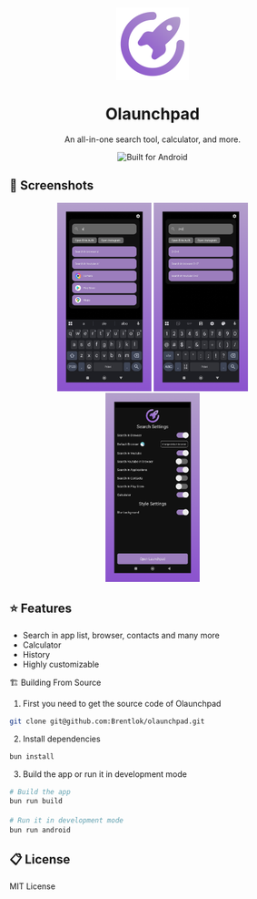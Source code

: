 <div align="center">
  <img src="./assets/splash.png" width="128px" alt="Chronos Logo">
  <h1>Olaunchpad</h1>
  <p>An all-in-one search tool, calculator, and more.<p>
  <img src="https://forthebadge.com/images/badges/built-for-android.svg" alt="Built for Android">
</div>

## 🌄 Screenshots

<div align="center">
  <img
    src="./assets/screenshots/search.png"
    alt="Olaunchpad Screenshot"
    width="33%"
  />
  <img
    src="./assets/screenshots/calculator.png"
    alt="Olaunchpad Screenshot"
    width="33%"
  />
  <img
    src="./assets/screenshots/settings.png"
    alt="Olaunchpad Screenshot"
    width="33%"
  />
</div>

## ⭐ Features

- Search in app list, browser, contacts and many more
- Calculator
- History
- Highly customizable

🏗️ Building From Source

1. First you need to get the source code of Olaunchpad

```bash
git clone git@github.com:Brentlok/olaunchpad.git
```

2. Install dependencies

```bash
bun install
```

3. Build the app or run it in development mode

```bash
# Build the app
bun run build

# Run it in development mode
bun run android
```

## 📋 License

MIT License
